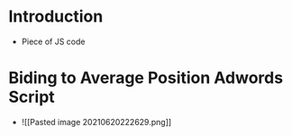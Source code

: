 # Introduction
- Piece of JS code

# Biding to Average Position Adwords Script
- ![[Pasted image 20210620222629.png]]